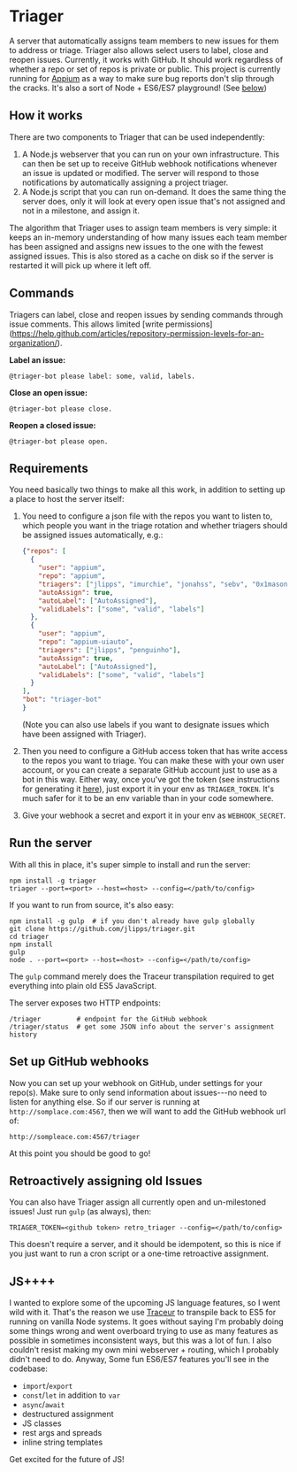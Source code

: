 Triager
=======

A server that automatically assigns team members to new issues for them to
address or triage. Triager also allows select users to label, close and
reopen issues. Currently, it works with GitHub. It should work regardless
of whether a repo or set of repos is private or public. This project is
currently running for [Appium](https://appium.io) as a way to make sure bug
reports don't slip through the cracks. It's also a sort of Node + ES6/ES7
playground! (See [below](#JS++++))

How it works
------

There are two components to Triager that can be used independently:

1. A Node.js webserver that you can run on your own infrastructure. This can
   then be set up to receive GitHub webhook notifications whenever an issue is
   updated or modified. The server will respond to those notifications by
   automatically assigning a project triager.
2. A Node.js script that you can run on-demand. It does the same thing the
   server does, only it will look at every open issue that's not assigned and
   not in a milestone, and assign it.

The algorithm that Triager uses to assign team members is very simple: it keeps
an in-memory understanding of how many issues each team member has been
assigned and assigns new issues to the one with the fewest assigned issues.
This is also stored as a cache on disk so if the server is restarted it will
pick up where it left off.

Commands
------

Triagers can label, close and reopen issues by sending commands through
issue comments. This allows limited [write permissions]
(https://help.github.com/articles/repository-permission-levels-for-an-organization/).

**Label an issue:**
```
@triager-bot please label: some, valid, labels.
```

**Close an open issue:**
```
@triager-bot please close.
```

**Reopen a closed issue:**
```
@triager-bot please open.
```

Requirements
-----

You need basically two things to make all this work, in addition to setting up
a place to host the server itself:

1. You need to configure a json file with the repos you want to listen to,
   which people you want in the triage rotation and whether triagers should
   be assigned issues automatically, e.g.:

   ```json
   {"repos": [
     {
       "user": "appium",
       "repo": "appium",
       "triagers": ["jlipps", "imurchie", "jonahss", "sebv", "0x1mason"],
       "autoAssign": true,
       "autoLabel": ["AutoAssigned"],
       "validLabels": ["some", "valid", "labels"]
     },
     {
       "user": "appium",
       "repo": "appium-uiauto",
       "triagers": ["jlipps", "penguinho"],
       "autoAssign": true,
       "autoLabel": ["AutoAssigned"],
       "validLabels": ["some", "valid", "labels"]
     }
   ],
   "bot": "triager-bot"
   }
   ```

   (Note you can also use labels if you want to designate issues which have been
   assigned with Triager).
2. Then you need to configure a GitHub access token that has write access to
   the repos you want to triage. You can make these with your own user account,
   or you can create a separate GitHub account just to use as a bot in this
   way. Either way, once you've got the token (see instructions for generating
   it [here](https://github.com/blog/1509-personal-api-tokens)), just export it
   in your env as `TRIAGER_TOKEN`. It's much safer for it to be an env variable
   than in your code somewhere.
3. Give your webhook a secret and export it in your env as `WEBHOOK_SECRET`.

Run the server
-------

With all this in place, it's super simple to install and run the server:

```
npm install -g triager
triager --port=<port> --host=<host> --config=</path/to/config>
```

If you want to run from source, it's also easy:

```
npm install -g gulp  # if you don't already have gulp globally
git clone https://github.com/jlipps/triager.git
cd triager
npm install
gulp
node . --port=<port> --host=<host> --config=</path/to/config>
```

The `gulp` command merely does the Traceur transpilation required to get
everything into plain old ES5 JavaScript.

The server exposes two HTTP endpoints:

```
/triager         # endpoint for the GitHub webhook
/triager/status  # get some JSON info about the server's assignment history
```

Set up GitHub webhooks
-------

Now you can set up your webhook on GitHub, under settings for your repo(s).
Make sure to only send information about issues---no need to listen for
anything else. So if our server is running at `http://somplace.com:4567`, then we will want to add the GitHub webhook url of:

```
http://sompleace.com:4567/triager
```

At this point you should be good to go!

Retroactively assigning old Issues
-------

You can also have Triager assign all currently open and un-milestoned issues!
Just run `gulp` (as always), then:

```
TRIAGER_TOKEN=<github token> retro_triager --config=</path/to/config>
```

This doesn't require a server, and it should be idempotent, so this is nice if
you just want to run a cron script or a one-time retroactive assignment.

JS++++
------
I wanted to explore some of the upcoming JS language features, so I went wild
with it. That's the reason we use
[Traceur](https://github.com/google/traceur-compiler) to transpile back to ES5
for running on vanilla Node systems. It goes without saying I'm probably doing
some things wrong and went overboard trying to use as many features as possible
in sometimes inconsistent ways, but this was a lot of fun. I also couldn't
resist making my own mini webserver + routing, which I probably didn't need to
do. Anyway, Some fun ES6/ES7 features you'll see in the codebase:

* `import`/`export`
* `const`/`let` in addition to `var`
* `async`/`await`
* destructured assignment
* JS classes
* rest args and spreads
* inline string templates

Get excited for the future of JS!
